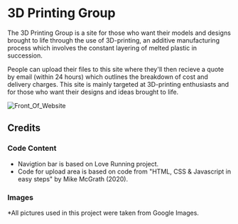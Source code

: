 # 3D Printing Group

The 3D Printing Group is a site for those who want their models and designs brought to life through the use of 3D-printing, an additive manufacturing process which involves the constant layering of melted plastic in succession. 

People can upload their files to this site where they'll then recieve a quote by email (within 24 hours) which outlines the breakdown of cost and delivery charges. This site is mainly targeted at 3D-printing enthusiasts and for those who want their designs and ideas brought to life.

![Front_Of_Website](https://user-images.githubusercontent.com/84466534/129003461-d027d7fd-480f-4334-bcef-bd31c7db52cc.png)

## Credits

### Code Content

* Navigtion bar is based on Love Running project.
* Code for upload area is based on code from "HTML, CSS & Javascript in easy steps" by Mike McGrath (2020).

### Images

*All pictures used in this project were taken from Google Images.
